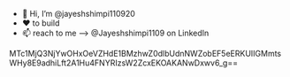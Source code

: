 - 👋 Hi, I’m @jayeshshimpi110920
- ❤️ to build
- 📫 reach to me --> @Jayeshshimpi1109 on LinkedIn

<!---
jayeshshimpi110920/jayeshshimpi110920 is a ✨ special ✨ repository because its `README.md` (this file) appears on your GitHub profile.
You can click the Preview link to take a look at your changes.
--->

MTc1MjQ3NjYwOHxOeVZHdE1BMzhwZ0dlbUdnNWZobEF5eERKUIIGMmtsWHy8E9adhiLft2A1Hu4FNYRIzsW2ZcxEKOAKANwDxwv6_g==
